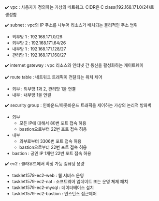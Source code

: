 ✔️ vpc : 사용자가 정의하는 가상의 네트워크. CIDR은 C class(192.168.171.0/24)로 생성함

✔️ subnet : vpc의 IP 주소를 나누어 리소스가 배치되는 물리적인 주소 범위
- 외부망 1 : 192.168.171.0/26
- 외부망 2 : 192.168.171.64/26
- 내부망 1 : 192.168.171.128/27
- 관리망 1 : 192.168.171.160/27

✔️ internet gateway : vpc 리소스와 인터넷 간 통신을 활성화하는 게이트웨이

✔️ route table : 네트워크 트래픽이 전달되는 위치 제어
- 외부 : 외부망 1과 2, 관리망 1을 연결
- 내부 : 내부망 1을 연결

✔️ security group : 인바운드/아웃바운드 트래픽을 제어하는 가상의 논리적 방화벽
- 외부
    - 모든 IP에 대해서 80번 포트 접속 허용
    - bastion으로부터 22번 포트 접속 허용
- 내부
  - 외부로부터 3306번 포트 접속 허용
  - bastion으로부터 22번 포트 접속 허용
- bastion : 공인 IP 1개만 22번 포트 접속 허용

✔️ ec2 : 클라우드에서 확장 가능 컴퓨팅 용량
- tasklet1579-ec2-web : 웹 서비스 운영
- tasklet1579-ec2-nat : 소프트웨어 업데이트 또는 운영 체제 패치
- tasklet1579-ec2-mysql : 데이터베이스 설치
- tasklet1579-ec2-bastion : 인스턴스 접근제어
